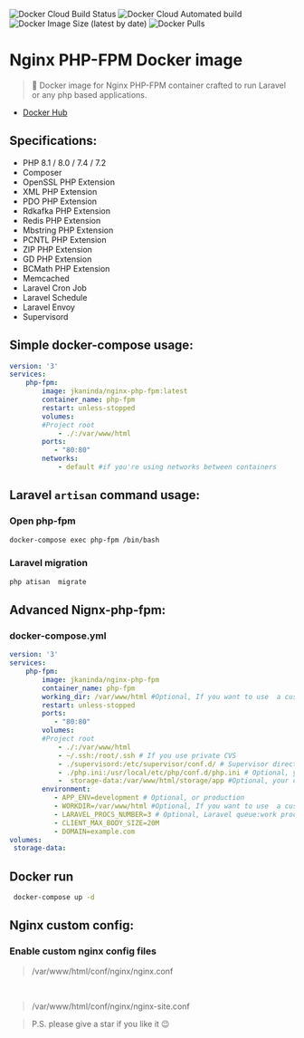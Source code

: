 ![Docker Cloud Build Status](https://img.shields.io/docker/cloud/build/jkaninda/nginx-php-fpm?style=flat-square)
![Docker Cloud Automated build](https://img.shields.io/docker/cloud/automated/jkaninda/nginx-php-fpm?style=flat-square)
![Docker Image Size (latest by date)](https://img.shields.io/docker/image-size/jkaninda/nginx-php-fpm?style=flat-square)
![Docker Pulls](https://img.shields.io/docker/pulls/jkaninda/nginx-php-fpm?style=flat-square)

# Nginx PHP-FPM Docker image

> 🐳 Docker image for Nginx PHP-FPM container crafted to run Laravel or any php based applications.

- [Docker Hub](https://hub.docker.com/r/jkaninda/nginx-php-fpm)

## Specifications:

* PHP 8.1 / 8.0 / 7.4 / 7.2
* Composer
* OpenSSL PHP Extension
* XML PHP Extension
* PDO PHP Extension
* Rdkafka PHP Extension
* Redis PHP Extension
* Mbstring PHP Extension
* PCNTL PHP Extension
* ZIP PHP Extension
* GD PHP Extension
* BCMath PHP Extension
* Memcached
* Laravel Cron Job
* Laravel Schedule
* Laravel Envoy
* Supervisord

## Simple docker-compose usage:

```yml
version: '3'
services:
    php-fpm:
        image: jkaninda/nginx-php-fpm:latest
        container_name: php-fpm
        restart: unless-stopped      
        volumes:
        #Project root
            - ./:/var/www/html
        ports:
           - "80:80"
        networks:
            - default #if you're using networks between containers

```
## Laravel `artisan` command usage:
### Open php-fpm
```sh
docker-compose exec php-fpm /bin/bash

```

### Laravel migration
```sh
php atisan  migrate

```

## Advanced Nignx-php-fpm:
### docker-compose.yml
```yml
version: '3'
services:
    php-fpm:
        image: jkaninda/nginx-php-fpm
        container_name: php-fpm
        working_dir: /var/www/html #Optional, If you want to use  a custom directory
        restart: unless-stopped 
        ports:
           - "80:80"    
        volumes:
        #Project root
            - ./:/var/www/html
            - ~/.ssh:/root/.ssh # If you use private CVS
            - ./supervisord:/etc/supervisor/conf.d/ # Supervisor directory, if you want to add more supervisor process config file
            - ./php.ini:/usr/local/etc/php/conf.d/php.ini # Optional, your custom php init file
            -  storage-data:/var/www/html/storage/app #Optional, your custom storage data
        environment:
           - APP_ENV=development # Optional, or production
           - WORKDIR=/var/www/html #Optional, If you want to use  a custom directory
           - LARAVEL_PROCS_NUMBER=3 # Optional, Laravel queue:work process number
           - CLIENT_MAX_BODY_SIZE=20M
           - DOMAIN=example.com 
volumes:
 storage-data: 
```

## Docker run
```sh
 docker-compose up -d

```
## Nginx custom config:
### Enable custom nginx config files
> /var/www/html/conf/nginx/nginx.conf
<br>

> /var/www/html/conf/nginx/nginx-site.conf


> P.S. please give a star if you like it :wink:


